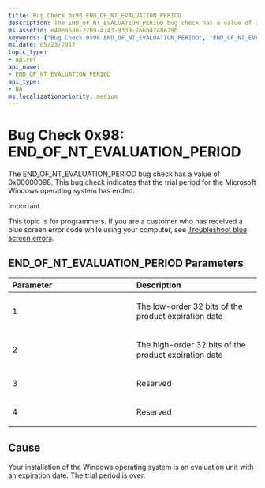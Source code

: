 ```yaml
---
title: Bug Check 0x98 END_OF_NT_EVALUATION_PERIOD
description: The END_OF_NT_EVALUATION_PERIOD bug check has a value of 0x00000098. This bug check indicates that the trial period for the Microsoft Windows operating system has ended.
ms.assetid: e49ea686-27b9-4743-9339-766b4748e29b
keywords: ["Bug Check 0x98 END_OF_NT_EVALUATION_PERIOD", "END_OF_NT_EVALUATION_PERIOD"]
ms.date: 05/23/2017
topic_type:
- apiref
api_name:
- END_OF_NT_EVALUATION_PERIOD
api_type:
- NA
ms.localizationpriority: medium
---
```


# Bug Check 0x98: END\_OF\_NT\_EVALUATION\_PERIOD


The END\_OF\_NT\_EVALUATION\_PERIOD bug check has a value of 0x00000098. This bug check indicates that the trial period for the Microsoft Windows operating system has ended.

> [!IMPORTANT]
> This topic is for programmers. If you are a customer who has received a blue screen error code while using your computer, see [Troubleshoot blue screen errors](https://www.windows.com/stopcode).


## END\_OF\_NT\_EVALUATION\_PERIOD Parameters


<table>
<colgroup>
<col width="50%" />
<col width="50%" />
</colgroup>
<thead>
<tr class="header">
<th align="left">Parameter</th>
<th align="left">Description</th>
</tr>
</thead>
<tbody>
<tr class="odd">
<td align="left"><p>1</p></td>
<td align="left"><p>The low-order 32 bits of the product expiration date</p></td>
</tr>
<tr class="even">
<td align="left"><p>2</p></td>
<td align="left"><p>The high-order 32 bits of the product expiration date</p></td>
</tr>
<tr class="odd">
<td align="left"><p>3</p></td>
<td align="left"><p>Reserved</p></td>
</tr>
<tr class="even">
<td align="left"><p>4</p></td>
<td align="left"><p>Reserved</p></td>
</tr>
</tbody>
</table>

 

Cause
-----

Your installation of the Windows operating system is an evaluation unit with an expiration date. The trial period is over.

 

 




